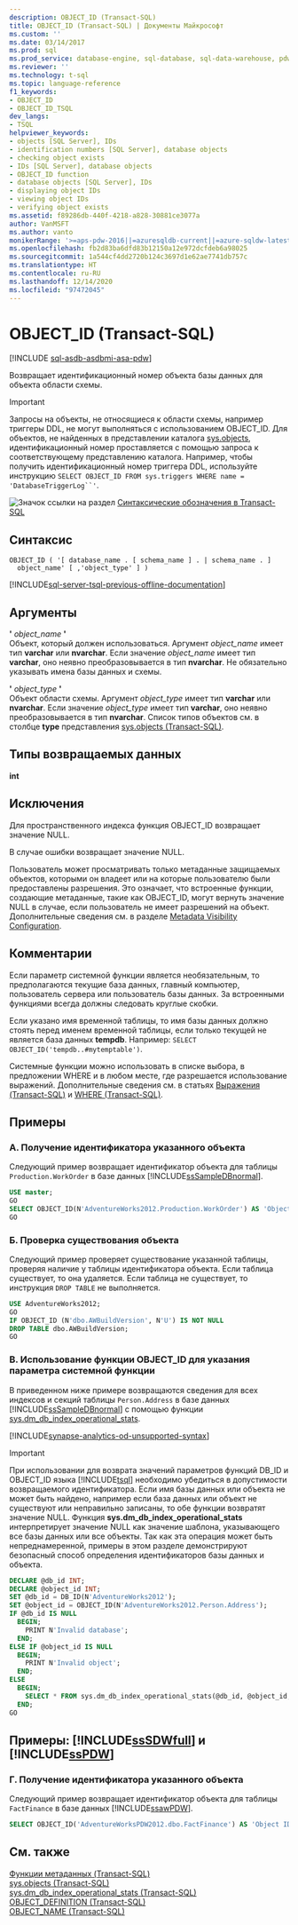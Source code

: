 ```yaml
---
description: OBJECT_ID (Transact-SQL)
title: OBJECT_ID (Transact-SQL) | Документы Майкрософт
ms.custom: ''
ms.date: 03/14/2017
ms.prod: sql
ms.prod_service: database-engine, sql-database, sql-data-warehouse, pdw
ms.reviewer: ''
ms.technology: t-sql
ms.topic: language-reference
f1_keywords:
- OBJECT_ID
- OBJECT_ID_TSQL
dev_langs:
- TSQL
helpviewer_keywords:
- objects [SQL Server], IDs
- identification numbers [SQL Server], database objects
- checking object exists
- IDs [SQL Server], database objects
- OBJECT_ID function
- database objects [SQL Server], IDs
- displaying object IDs
- viewing object IDs
- verifying object exists
ms.assetid: f89286db-440f-4218-a828-30881ce3077a
author: VanMSFT
ms.author: vanto
monikerRange: '>=aps-pdw-2016||=azuresqldb-current||=azure-sqldw-latest||>=sql-server-2016||>=sql-server-linux-2017||=azuresqldb-mi-current'
ms.openlocfilehash: fb2d83ba6dfd83b12150a12e972dcfdeb6a98025
ms.sourcegitcommit: 1a544cf4dd2720b124c3697d1e62ae7741db757c
ms.translationtype: HT
ms.contentlocale: ru-RU
ms.lasthandoff: 12/14/2020
ms.locfileid: "97472045"
---
```

# <a name="object_id-transact-sql"></a>OBJECT_ID (Transact-SQL)
[!INCLUDE [sql-asdb-asdbmi-asa-pdw](../../includes/applies-to-version/sql-asdb-asdbmi-asa-pdw.md)]

  Возвращает идентификационный номер объекта базы данных для объекта области схемы.  
  
> [!IMPORTANT]  
>  Запросы на объекты, не относящиеся к области схемы, например триггеры DDL, не могут выполняться с использованием OBJECT_ID. Для объектов, не найденных в представлении каталога [sys.objects](../../relational-databases/system-catalog-views/sys-objects-transact-sql.md), идентификационный номер проставляется с помощью запроса к соответствующему представлению каталога. Например, чтобы получить идентификационный номер триггера DDL, используйте инструкцию `SELECT OBJECT_ID FROM sys.triggers WHERE name = 'DatabaseTriggerLog``'`.  
  
 ![Значок ссылки на раздел](../../database-engine/configure-windows/media/topic-link.gif "Значок ссылки на раздел") [Синтаксические обозначения в Transact-SQL](../../t-sql/language-elements/transact-sql-syntax-conventions-transact-sql.md)  
  
## <a name="syntax"></a>Синтаксис  
  
```syntaxsql
OBJECT_ID ( '[ database_name . [ schema_name ] . | schema_name . ]   
  object_name' [ ,'object_type' ] )  
```  
  
[!INCLUDE[sql-server-tsql-previous-offline-documentation](../../includes/sql-server-tsql-previous-offline-documentation.md)]

## <a name="arguments"></a>Аргументы
 **'** *object_name* **'**  
 Объект, который должен использоваться. Аргумент *object_name* имеет тип **varchar** или **nvarchar**. Если значение *object_name* имеет тип **varchar**, оно неявно преобразовывается в тип **nvarchar**. Не обязательно указывать имена базы данных и схемы.  
  
 **'** *object_type* **'**  
 Объект области схемы. Аргумент *object_type* имеет тип **varchar** или **nvarchar**. Если значение *object_type* имеет тип **varchar**, оно неявно преобразовывается в тип **nvarchar**. Список типов объектов см. в столбце **type** представления [sys.objects (Transact-SQL)](../../relational-databases/system-catalog-views/sys-objects-transact-sql.md).  
  
## <a name="return-types"></a>Типы возвращаемых данных  
 **int**  
  
## <a name="exceptions"></a>Исключения  
 Для пространственного индекса функция OBJECT_ID возвращает значение NULL.  
  
 В случае ошибки возвращает значение NULL.  
  
 Пользователь может просматривать только метаданные защищаемых объектов, которыми он владеет или на которые пользователю были предоставлены разрешения. Это означает, что встроенные функции, создающие метаданные, такие как OBJECT_ID, могут вернуть значение NULL в случае, если пользователь не имеет разрешений на объект. Дополнительные сведения см. в разделе [Metadata Visibility Configuration](../../relational-databases/security/metadata-visibility-configuration.md).  
  
## <a name="remarks"></a>Комментарии  
 Если параметр системной функции является необязательным, то предполагаются текущие база данных, главный компьютер, пользователь сервера или пользователь базы данных. За встроенными функциями всегда должны следовать круглые скобки.  
  
 Если указано имя временной таблицы, то имя базы данных должно стоять перед именем временной таблицы, если только текущей не является база данных **tempdb**. Например: `SELECT OBJECT_ID('tempdb..#mytemptable')`.  
  
 Системные функции можно использовать в списке выбора, в предложении WHERE и в любом месте, где разрешается использование выражений. Дополнительные сведения см. в статьях [Выражения (Transact-SQL)](../../t-sql/language-elements/expressions-transact-sql.md) и [WHERE (Transact-SQL)](../../t-sql/queries/where-transact-sql.md).  
  
## <a name="examples"></a>Примеры  
  
### <a name="a-returning-the-object-id-for-a-specified-object"></a>A. Получение идентификатора указанного объекта  
 Следующий пример возвращает идентификатор объекта для таблицы `Production.WorkOrder` в базе данных [!INCLUDE[ssSampleDBnormal](../../includes/sssampledbnormal-md.md)].  
  
```sql  
USE master;  
GO  
SELECT OBJECT_ID(N'AdventureWorks2012.Production.WorkOrder') AS 'Object ID';  
GO  
```  
  
### <a name="b-verifying-that-an-object-exists"></a>Б. Проверка существования объекта  
 Следующий пример проверяет существование указанной таблицы, проверяя наличие у таблицы идентификатора объекта. Если таблица существует, то она удаляется. Если таблица не существует, то инструкция `DROP TABLE` не выполняется.  
  
```sql  
USE AdventureWorks2012;  
GO  
IF OBJECT_ID (N'dbo.AWBuildVersion', N'U') IS NOT NULL  
DROP TABLE dbo.AWBuildVersion;  
GO  
```  
  
### <a name="c-using-object_id-to-specify-the-value-of-a-system-function-parameter"></a>В. Использование функции OBJECT_ID для указания параметра системной функции  
 В приведенном ниже примере возвращаются сведения для всех индексов и секций таблицы `Person.Address` в базе данных [!INCLUDE[ssSampleDBnormal](../../includes/sssampledbnormal-md.md)] с помощью функции [sys.dm_db_index_operational_stats](../../relational-databases/system-dynamic-management-views/sys-dm-db-index-operational-stats-transact-sql.md).  
 
[!INCLUDE[synapse-analytics-od-unsupported-syntax](../../includes/synapse-analytics-od-unsupported-syntax.md)]
  
> [!IMPORTANT]  
>  При использовании для возврата значений параметров функций DB_ID и OBJECT_ID языка [!INCLUDE[tsql](../../includes/tsql-md.md)] необходимо убедиться в допустимости возвращаемого идентификатора. Если имя базы данных или объекта не может быть найдено, например если база данных или объект не существуют или неправильно записаны, то обе функции возвратят значение NULL. Функция **sys.dm_db_index_operational_stats** интерпретирует значение NULL как значение шаблона, указывающего все базы данных или все объекты. Так как эта операция может быть непреднамеренной, примеры в этом разделе демонстрируют безопасный способ определения идентификаторов базы данных и объекта.
  
```sql  
DECLARE @db_id INT;  
DECLARE @object_id INT;  
SET @db_id = DB_ID(N'AdventureWorks2012');  
SET @object_id = OBJECT_ID(N'AdventureWorks2012.Person.Address');  
IF @db_id IS NULL   
  BEGIN;  
    PRINT N'Invalid database';  
  END;  
ELSE IF @object_id IS NULL  
  BEGIN;  
    PRINT N'Invalid object';  
  END;  
ELSE  
  BEGIN;  
    SELECT * FROM sys.dm_db_index_operational_stats(@db_id, @object_id, NULL, NULL);  
  END;  
GO  
```  
  
## <a name="examples-sssdwfull-and-sspdw"></a>Примеры: [!INCLUDE[ssSDWfull](../../includes/sssdwfull-md.md)] и [!INCLUDE[ssPDW](../../includes/sspdw-md.md)]  
  
### <a name="d-returning-the-object-id-for-a-specified-object"></a>Г. Получение идентификатора указанного объекта  
 Следующий пример возвращает идентификатор объекта для таблицы `FactFinance` в базе данных [!INCLUDE[ssawPDW](../../includes/ssawpdw-md.md)].  
  
```sql  
SELECT OBJECT_ID('AdventureWorksPDW2012.dbo.FactFinance') AS 'Object ID';  
```  
  
## <a name="see-also"></a>См. также  
 [Функции метаданных (Transact-SQL)](../../t-sql/functions/metadata-functions-transact-sql.md)   
 [sys.objects (Transact-SQL)](../../relational-databases/system-catalog-views/sys-objects-transact-sql.md)   
 [sys.dm_db_index_operational_stats (Transact-SQL)](../../relational-databases/system-dynamic-management-views/sys-dm-db-index-operational-stats-transact-sql.md)   
 [OBJECT_DEFINITION (Transact-SQL)](../../t-sql/functions/object-definition-transact-sql.md)   
 [OBJECT_NAME (Transact-SQL)](../../t-sql/functions/object-name-transact-sql.md)  
  
  

